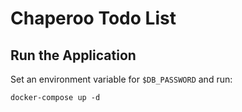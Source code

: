 # Chaperoo Todo List

## Run the Application

Set an environment variable for `$DB_PASSWORD` and run:

```
docker-compose up -d
```
